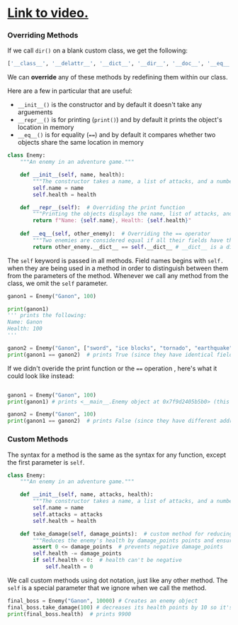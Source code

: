 # [Link to video.](https://www.youtube.com/watch?v=nv4T8ntorU4&list=PLVD25niNi0BkMe4nxXTL4vFED06M6ccpg)

### Overriding Methods

If we call `dir()` on a blank custom class, we get the following: 

```python
['__class__', '__delattr__', '__dict__', '__dir__', '__doc__', '__eq__', '__format__', '__ge__', '__getattribute__', '__gt__', '__hash__', '__init__', '__init_subclass__', '__le__', '__lt__', '__module__', '__ne__', '__new__', '__reduce__', '__reduce_ex__', '__repr__', '__setattr__', '__sizeof__', '__str__', '__subclasshook__', '__weakref__']
```

We can **override** any of these methods by redefining them within our class.

Here are a few in particular that are useful:

* `__init__()` is the constructor and by default it doesn't take any arguements
* `__repr__()` is for printing (`print()`) and by default it prints the object's location in memory
* `__eq__()` is for equality (`==`) and by default it compares whether two objects share the same location in memory

```python
class Enemy:
    """An enemy in an adventure game."""

    def __init__(self, name, health):
        """The constructor takes a name, a list of attacks, and a number of health points."""
        self.name = name
        self.health = health

    def __repr__(self):  # Overriding the print function
        """Printing the objects displays the name, list of attacks, and health points."""
        return f"Name: {self.name}, Health: {self.health}"
  
    def __eq__(self, other_enemy):  # Overriding the == operator
        """Two enemies are considered equal if all their fields have the same values as each other."""
        return other_enemy.__dict__ == self.__dict__ # __dict__ is a dictionary of all the fields
```

The `self` keyword is passed in all methods. Field names begins with `self.` when they are being used in a method in order to distinguish between them from the parameters of the method. Whenever we call any method from the class, we omit the `self` parameter.

```python
ganon1 = Enemy("Ganon", 100)

print(ganon1)
''' prints the following:
Name: Ganon
Health: 100
'''

ganon2 = Enemy("Ganon", ["sword", "ice blocks", "tornado", "earthquake"], 100)
print(ganon1 == ganon2)  # prints True (since they have identical fields)
```

If we didn't overide the print function or the `==` operation , here's what it could look like instead:

```python

ganon1 = Enemy("Ganon", 100)
print(ganon1) # prints <__main__.Enemy object at 0x7f9d2405b5b0> (this address should be different each time the program is run)

ganon2 = Enemy("Ganon", 100)
print(ganon1 == ganon2)  # prints False (since they have different addresses)
```

### Custom Methods

The syntax for a method is the same as the syntax for any function, except the first parameter is `self`.

```python
class Enemy:
    """An enemy in an adventure game."""

    def __init__(self, name, attacks, health):
        """The constructor takes a name, a list of attacks, and a number of health points."""
        self.name = name
        self.attacks = attacks
        self.health = health

    def take_damage(self, damage_points):  # custom method for reducing the health points
        """Reduces the enemy's health by damage_points points and ensures it doesn't go below zero."""
        assert 0 <= damage_points  # prevents negative damage_points
        self.health -= damage_points
        if self.health < 0:  # health can't be negative
            self.health = 0
```

We call custom methods using dot notation, just like any other method. The `self` is a special parameter that we ignore when we call the method.

```python
final_boss = Enemy("Ganon", 10000) # Creates an enemy object
final_boss.take_damage(100) # decreases its health points by 10 so it's at 9900 now
print(final_boss.health)  # prints 9900
```
